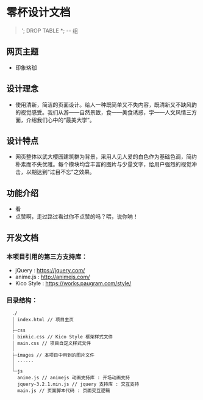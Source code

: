 # 零杯设计文档
> '; DROP TABLE \*; -- 组

## 网页主题
 - 印象珞珈

## 设计理念
 - 使用清新，简洁的页面设计。给人一种既简单又不失内容，既清新又不缺风韵的视觉感受。我们从游——自然景致，食——美食诱惑，学——人文风情三方面，介绍我们心中的“最美大学”。

## 设计特点
 - 网页整体以武大樱园建筑群为背景，采用人见人爱的白色作为基础色调，简约朴素而不失优雅。每个模块均含丰富的图片与少量文字，给用户强烈的视觉冲击，以期达到“过目不忘”之效果。

## 功能介绍
 - 看
 - 点赞啊，走过路过看过你不点赞的吗？喂，说你呐！

## 开发文档

### 本项目引用的第三方支持库：
 - jQuery : <https://jquery.com/>
 - anime.js : <http://animejs.com/>
 - Kico Style : <https://works.paugram.com/style/>

### 目录结构：
```
  ./
  │ index.html // 项目主页
  │
  ├─css
  │ binkic.css // Kico Style 框架样式文件
  │ main.css // 项目自定义样式文件
  │
  ├─images // 本项目中用到的图片文件
  │ ......
  │
  └─js
    anime.js // animejs 动画支持库 : 开场动画支持
    jquery-3.2.1.min.js // jquery 支持库 : 交互支持
    main.js // 页面脚本代码 : 页面交互逻辑
```
